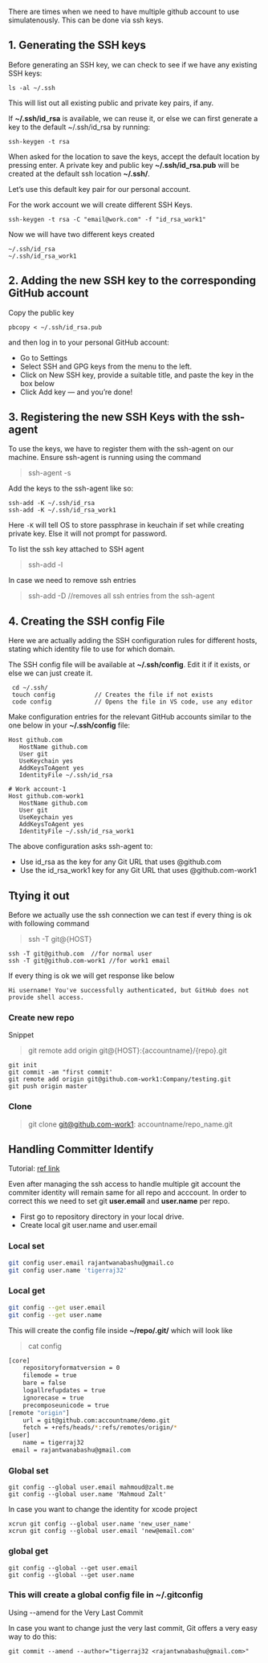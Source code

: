 There are times when we need to have multiple github account to use simulatenously. This can be done via ssh keys.

## 1. Generating the SSH keys
Before generating an SSH key, we can check to see if we have any existing SSH keys: 
``` 
ls -al ~/.ssh 
```

This will list out all existing public and private key pairs, if any.

If **~/.ssh/id_rsa** is available, we can reuse it, or else we can first generate a key to the default ~/.ssh/id_rsa by running:
```
ssh-keygen -t rsa
```

When asked for the location to save the keys, accept the default location by pressing enter. A private key and public key 
**~/.ssh/id_rsa.pub** will be created at the default ssh location **~/.ssh/**.

Let’s use this default key pair for our personal account.

For the work account we will create different SSH Keys.

```
ssh-keygen -t rsa -C "email@work.com" -f "id_rsa_work1"
```

Now we will have two different keys created 

```
~/.ssh/id_rsa
~/.ssh/id_rsa_work1
```

## 2. Adding the new SSH key to the corresponding GitHub account

Copy the public key 

``` 
pbcopy < ~/.ssh/id_rsa.pub 
```

and then log in to your personal GitHub account:

- Go to Settings
- Select SSH and GPG keys from the menu to the left.
- Click on New SSH key, provide a suitable title, and paste the key in the box below
- Click Add key — and you’re done!


## 3. Registering the new SSH Keys with the ssh-agent

To use the keys, we have to register them with the ssh-agent on our machine. Ensure ssh-agent is running using the command
> ssh-agent -s


Add the keys to the ssh-agent like so:

```
ssh-add -K ~/.ssh/id_rsa
ssh-add -K ~/.ssh/id_rsa_work1
```

Here `-K` will tell OS to store passphrase in keuchain if set while creating private key. Else it will not prompt for password.

To list the ssh key attached to SSH agent
> ssh-add -l

In case we need to remove ssh entries 
> ssh-add -D            //removes all ssh entries from the ssh-agent

## 4. Creating the SSH config File
Here we are actually adding the SSH configuration rules for different hosts, stating which identity file to use for which
domain.

The SSH config file will be available at **~/.ssh/config**. Edit it if it exists, or else we can just create it.

```
 cd ~/.ssh/
 touch config           // Creates the file if not exists
 code config            // Opens the file in VS code, use any editor
```

Make configuration entries for the relevant GitHub accounts similar to the one below in your **~/.ssh/config** file:

```
Host github.com
   HostName github.com
   User git
   UseKeychain yes
   AddKeysToAgent yes
   IdentityFile ~/.ssh/id_rsa
   
# Work account-1
Host github.com-work1 
   HostName github.com
   User git
   UseKeychain yes
   AddKeysToAgent yes
   IdentityFile ~/.ssh/id_rsa_work1
```

The above configuration asks ssh-agent to:

- Use id_rsa as the key for any Git URL that uses @github.com
- Use the id_rsa_work1 key for any Git URL that uses @github.com-work1


## Ttying it out

Before we actually use the ssh connection we can test if every thing is ok with following command

> ssh -T git@{HOST}
	
	ssh -T git@github.com  //for normal user
	ssh -T git@github.com-work1 //for work1 email

If every thing is ok we will get response like below

	Hi username! You've successfully authenticated, but GitHub does not provide shell access.



### Create new repo

Snippet
> git remote add origin git@{HOST}:{accountname}/{repo}.git


```
git init
git commit -am "first commit'
git remote add origin git@github.com-work1:Company/testing.git
git push origin master

```

### Clone

> git clone git@github.com-work1: accountname/repo_name.git




## Handling Committer Identify

Tutorial: [ref link](https://www.git-tower.com/learn/git/faq/change-author-name-email)

Even after managing the ssh access to handle multiple git account the commiter identity will remain same for all repo and acccount. In order to correct this we need to set git **user.email** and **user.name** per repo.

 - First go to repository directory in your local drive.
 - Create local git user.name and user.email
### Local set

```bash
git config user.email rajantwanabashu@gmail.co
git config user.name 'tigerraj32'
```

### Local get
```bash
git config --get user.email
git config --get user.name
```
This will create the config file inside **~/repo/.git/** which will look like

> cat config 
```bash 
[core]
	repositoryformatversion = 0
	filemode = true
	bare = false
	logallrefupdates = true
	ignorecase = true
	precomposeunicode = true
[remote "origin"]
	url = git@github.com:accountname/demo.git
	fetch = +refs/heads/*:refs/remotes/origin/*
[user]
	name = tigerraj32
 email = rajantwanabashu@gmail.com

```

### Global set
```
git config --global user.email mahmoud@zalt.me
git config --global user.name 'Mahmoud Zalt'
```
In case you want to change the identity for xcode project
```
xcrun git config --global user.name 'new_user_name'
xcrun git config --global user.email 'new@email.com'
```

### global get
```
git config --global --get user.email
git config --global --get user.name
```

### This will create a global config file in **~/.gitconfig**


Using --amend for the Very Last Commit

In case you want to change just the very last commit, Git offers a very easy way to do this:

```
git commit --amend --author="tigerraj32 <rajantwnabashu@gmail.com>"
```


